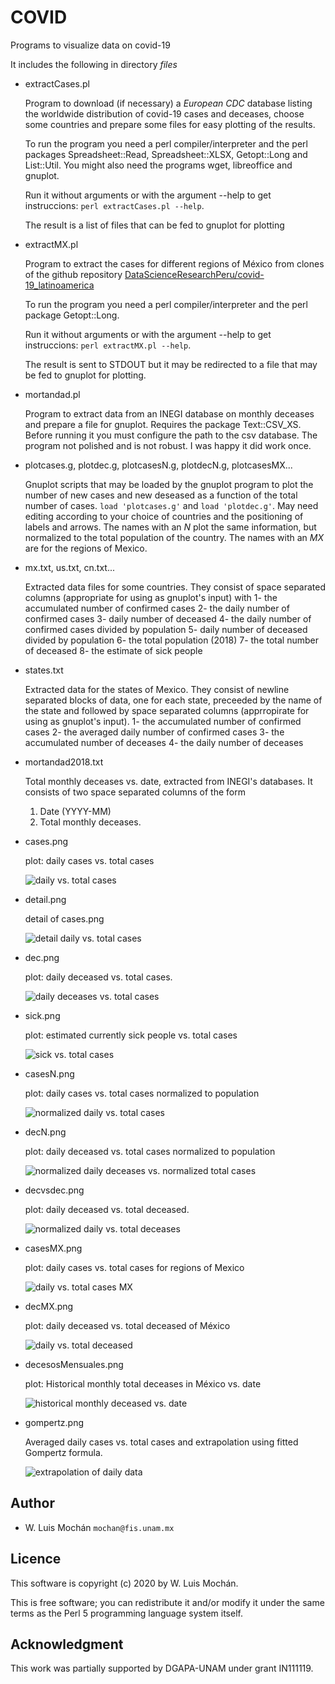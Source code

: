 # COVID

Programs to visualize data on covid-19

It includes the following in directory *files*

* extractCases.pl

  Program to download (if necessary) a *European CDC* database listing
  the worldwide distribution  of covid-19 cases and deceases, choose
  some countries and prepare some files for easy plotting of the
  results.

  To run the program you need a perl compiler/interpreter and the
  perl packages Spreadsheet::Read, Spreadsheet::XLSX, Getopt::Long and
  List::Util. You might also need the programs wget, libreoffice and gnuplot.

  Run it without arguments or with the argument --help to get
  instruccions: `perl extractCases.pl --help`.

  The result is a list of files that can be fed to gnuplot for
  plotting

* extractMX.pl

  Program to extract the cases for different regions of México from
  clones of the github repository
  [DataScienceResearchPeru/covid-19_latinoamerica](https://github.com/DataScienceResearchPeru/covid-19_latinoamerica)

  To run the program you need a perl compiler/interpreter and the
  perl package Getopt::Long.

  Run it without arguments or with the argument --help to get
  instruccions: `perl extractMX.pl --help`.

  The result is sent to STDOUT but it may be redirected to a file that
  may be fed to gnuplot for plotting.

* mortandad.pl

  Program to extract data from an INEGI database on monthly deceases
  and prepare a file for gnuplot. Requires the package
  Text::CSV_XS. Before running it you must configure the path to the
  csv database. The program not polished and is not robust. I was
  happy it did work once.

* plotcases.g, plotdec.g, plotcasesN.g, plotdecN.g, plotcasesMX...

  Gnuplot scripts that may be loaded by the gnuplot program to plot
  the number of new cases and new deseased as a function of the total
  number of cases. `load 'plotcases.g'` and `load 'plotdec.g'`. May
  need editing according to your choice of countries and the
  positioning of labels and arrows. The names with an *N* plot the
  same information, but normalized to the total population of the
  country. The names with an *MX* are for the regions of Mexico.


* mx.txt, us.txt, cn.txt...

  Extracted data files for some countries. They consist of space
  separated columns (appropriate for using as gnuplot's input) with
  1- the accumulated number of confirmed cases
  2- the daily number of confirmed cases
  3- daily number of deceased
  4- the daily number of confirmed cases divided by population
  5- daily number of deceased divided by population
  6- the total population (2018)
  7- the total number of deceased
  8- the estimate of sick people

* states.txt

  Extracted data for the states of Mexico. They consist of newline
  separated blocks of data, one for each state, preceeded by the name
  of the state and followed by space separated columns (apprropirate
  for using as gnuplot's input).
  1- the accumulated number of confirmed cases
  2- the averaged daily number of confirmed cases
  3- the accumulated number of deceases
  4- the daily number of deceases

* mortandad2018.txt

  Total monthly deceases vs. date, extracted from INEGI's
  databases. It consists of two space separated columns of the form
  1. Date (YYYY-MM)
  2. Total monthly deceases.

* cases.png

  plot: daily cases vs. total cases

  ![daily vs. total cases](files/cases.png)

* detail.png

  detail of cases.png

  ![detail daily vs. total cases](files/detail.png)

* dec.png

  plot: daily deceased vs. total cases.

  ![daily deceases vs. total cases](files/dec.png)

* sick.png

  plot: estimated currently sick people vs. total cases

  ![sick vs. total cases](files/sick.png)

* casesN.png

  plot: daily cases vs. total cases normalized to population

  ![normalized daily vs. total cases](files/casesN.png)

* decN.png

  plot: daily deceased vs. total cases normalized to population

  ![normalized daily deceases vs. normalized total cases](files/decN.png)

* decvsdec.png

  plot: daily deceased vs. total deceased.

  ![normalized daily vs. total deceases](files/decvsdec.png)

* casesMX.png

  plot: daily cases vs. total cases for regions of Mexico

  ![daily vs. total cases MX](files/casesMX.png)

* decMX.png

  plot: daily deceased vs. total deceased of México

  ![daily vs. total deceased](files/decMX.png)

* decesosMensuales.png

  plot: Historical monthly total deceases in México vs. date

  ![historical monthly deceased vs. date](files/decesosMensuales.png)

* gompertz.png

  Averaged daily cases vs. total cases and extrapolation using
  fitted Gompertz formula.

  ![extrapolation of daily data](files/gompertz.png)

## Author

   - W. Luis Mochán  `mochan@fis.unam.mx`

## Licence

This software is copyright (c) 2020 by W. Luis Mochán.

This is free software; you can redistribute it and/or modify it under
the same terms as the Perl 5 programming language system itself.

## Acknowledgment

This work was partially supported by DGAPA-UNAM under grant IN111119.
